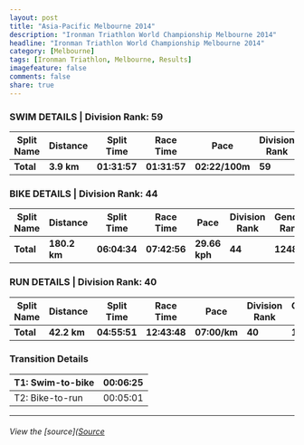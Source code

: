 ```yaml
---
layout: post
title: "Asia-Pacific Melbourne 2014"
description: "Ironman Triathlon World Championship Melbourne 2014"
headline: "Ironman Triathlon World Championship Melbourne 2014"
category: [Melbourne]
tags: [Ironman Triathlon, Melbourne, Results]
imagefeature: false
comments: false
share: true
---
```


### SWIM DETAILS | Division Rank: 59

| Split Name | Distance        | Split Time   | Race Time    | Pace           | Division Rank | Gender Rank | Overall Rank |
| ---------- | --------------- | ------------ | ------------ | -------------- | ------------- | ----------- | ------------ |
| **Total**  | **3.9 km**      | **01:31:57** | **01:31:57** | **02:22/100m** | **59**        | **1473**    | **1746**     |


### BIKE DETAILS | Division Rank: 44

| Split Name |  Distance |  Split Time |  Race Time |  Pace |  Division Rank |  Gender Rank |  Overall Rank |
| ---- | ---- | ---- | ---- | ---- | ---- | ---- | ----  |
| **Total** |  **180.2 km** |  **06:04:34** |  **07:42:56** |  **29.66 kph** |  **44** |  **1248** |  **1425** |


### RUN DETAILS | Division Rank: 40

| Split Name |  Distance |  Split Time |  Race Time |  Pace |  Division Rank |  Gender Rank |  Overall Rank |
| ---- | ---- | ---- | ---- | ---- | ---- | ---- | ----  |
| **Total** |  **42.2 km** |  **04:55:51** |  **12:43:48** |  **07:00/km** |  **40** |  **1242** |  **1440** |


### Transition Details

| T1: Swim-to-bike |  00:06:25 |
| ---------------- | --------- |
| T2: Bike-to-run |  00:05:01 |  



---

###### View the [source]([Source](http://www.ironman.com/triathlon/events/asiapac/ironman/melbourne/results.aspx?rd=20140323&race=melbourne&bidid=2084&detail=1 "Permalink to IRONMAN Asia-Pacific Championship Melbourne Results - IRONMAN.com | Official Site of IRONMAN")
